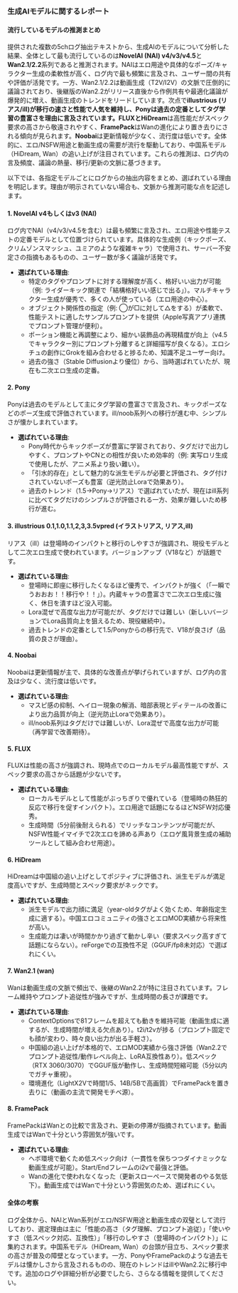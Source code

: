 ### 生成AIモデルに関するレポート

#### 流行しているモデルの推測まとめ
提供された複数の5chログ抽出テキストから、生成AIのモデルについて分析した結果、全体として最も流行しているのは**NovelAI (NAI) v4/v3/v4.5**と**Wan2.1/2.2**系列であると推測されます。NAIはエロ用途や具体的なポーズ/キャラクター生成の柔軟性が高く、ログ内で最も頻繁に言及され、ユーザー間の共有や評価が活発です。一方、Wan2.1/2.2は動画生成（T2V/I2V）の文脈で圧倒的に議論されており、後継版のWan2.2がリリース直後から作例共有や最適化議論が爆発的に増え、動画生成のトレンドをリードしています。次点で**illustrious (リアス/ill)**が移行の速さと性能で人気を維持し、**Pony**は過去の定番としてタグ学習の豊富さを理由に言及されています。**FLUX**と**HiDream**は高性能だがスペック要求の高さから敬遠されやすく、**FramePack**はWanの進化により置き去りにされる傾向が見られます。**Noobai**は更新情報が少なく、流行度は低いです。全体的に、エロ/NSFW用途と動画生成の需要が流行を駆動しており、中国系モデル（HiDream, Wan）の追い上げが注目されています。これらの推測は、ログ内の言及頻度、議論の熱量、移行/更新の文脈に基づきます。

以下では、各指定モデルごとにログからの抽出内容をまとめ、選ばれている理由を明記します。理由が明示されていない場合も、文脈から推測可能な点を記述します。

#### 1. NovelAI v4もしくはv3 (NAI)
ログ内でNAI（v4/v3/v4.5を含む）は最も頻繁に言及され、エロ用途や性能テストの定番モデルとして位置づけられています。具体的な生成例（キックポーズ、クリムゾンスマッシュ、ユミアのような複雑キャラ）で使用され、サーバー不安定さの指摘もあるものの、ユーザー数が多く議論が活発です。

- **選ばれている理由**:
  - 特定のタグやプロンプトに対する理解度が高く、格好いい出力が可能（例: ライダーキック関連で「結構格好いい感じで出る」）。マルチキャラクター生成が優秀で、多くの人が使っている（エロ用途の中心）。
  - オブジェクト関係性の指定（例: ◯が□に対して△をする）が柔軟で、性能テストに適したサンプルプロンプトを提供（Apple写真アプリ連携でプロンプト管理が便利）。
  - ポーション機能と再調整により、細かい装飾品の再現精度が向上（v4.5でキャラクター別にプロンプト分離すると詳細描写が良くなる）。エロシチュの創作にGrokを組み合わせると捗るため、知識不足ユーザー向け。
  - 過去の強さ（Stable Diffusionより優位）から、当時選ばれていたが、現在も二次エロ生成の定番。

#### 2. Pony
Ponyは過去のモデルとして主にタグ学習の豊富さで言及され、キックポーズなどのポーズ生成で評価されています。ill/noob系列への移行が進む中、シンプルさが懐かしまれています。

- **選ばれている理由**:
  - Pony時代からキックポーズが豊富に学習されており、タグだけで出力しやすく、プロンプトやCNとの相性が良いため効率的（例: 実写ロリ生成で使用したが、アニメ系より扱い難い）。
  - 「引水的存在」として魅力的な派生モデルが必要と評価され、タグ付けされていないポーズも豊富（逆光防止Loraで効果あり）。
  - 過去のトレンド（1.5→Pony→リアス）で選ばれていたが、現在はill系列に比べてタグだけのシンプルさが評価される一方、効果が難しいため移行が進む。

#### 3. illustrious 0.1,1.0,1.1,2,3,3.5vpred (イラストリアス, リアス,ill)
リアス（ill）は登場時のインパクトと移行のしやすさが強調され、現役モデルとして二次エロ生成で使われています。バージョンアップ（V18など）が話題です。

- **選ばれている理由**:
  - 登場時に即座に移行したくなるほど優秀で、インパクトが強く（「一瞬でうおおお！！移行や！！」）。内蔵キャラの豊富さで二次エロ生成に強く、休日を潰すほど没入可能。
  - Lora混ぜで高度な出力が可能だが、タグだけでは難しい（新しいバージョンでLora品質向上を狙えるため、現役継続中）。
  - 過去トレンドの定番として1.5/Ponyからの移行先で、V18が良さげ（品質の良さが理由）。

#### 4. Noobai
Noobaiは更新情報が主で、具体的な改善点が挙げられていますが、ログ内の言及は少なく、流行度は低いです。

- **選ばれている理由**:
  - マスピ感の抑制、ヘイロー現象の解消、暗部表現とディテールの改善により出力品質が向上（逆光防止Loraで効果あり）。
  - ill/noob系列はタグだけでは難しいが、Lora混ぜで高度な出力が可能（再学習で改善期待）。

#### 5. FLUX
FLUXは性能の高さが強調され、現時点でのローカルモデル最高性能ですが、スペック要求の高さから話題が少ないです。

- **選ばれている理由**:
  - ローカルモデルとして性能がぶっちぎりで優れている（登場時の熱狂的反応で移行を促すインパクト）。エロ用途で話題になるほどNSFW対応優秀。
  - 生成時間（5分前後耐えられる）でリッチなコンテンツが可能だが、NSFW性能イマイチで2次エロを諦める声あり（エロゲ風背景生成の補助ツールとして組み合わせ用途）。

#### 6. HiDream
HiDreamは中国組の追い上げとしてポジティブに評価され、派生モデルが満足度高いですが、生成時間とスペック要求がネックです。

- **選ばれている理由**:
  - 派生モデルで出力顔に満足（year-oldタグがよく効くため、年齢指定生成に適する）。中国エロコミュニティの強さとエロMOD実績から将来性が高い。
  - 生成能力は凄いが時間かかり過ぎて動かし辛い（要求スペック高すぎて話題にならない）。reForgeでの互換性不足（GGUF/fp8未対応）で選ばれにくい。

#### 7. Wan2.1 (wan)
Wanは動画生成の文脈で頻出で、後継のWan2.2が特に注目されています。フレーム維持やプロンプト追従性が強みですが、生成時間の長さが課題です。

- **選ばれている理由**:
  - ContextOptionsで81フレームを超えても動きを維持可能（動画生成に適するが、生成時間が増える欠点あり）。t2i/t2vが捗る（プロンプト固定でも顔が変わり、時々良い出力が出る手軽さ）。
  - 中国組の追い上げが本格的で、エロMOD実績から強さ評価（Wan2.2でプロンプト追従性/動作レベル向上、LoRA互換性あり）。低スペック（RTX 3060/3070）でGGUF版が動作し、生成時間短縮可能（5分以内でガチャ重視）。
  - 環境進化（LightX2Vで時間1/5、14B/5Bで高画質）でFramePackを置き去りに（動画の主流で開発モチベ源）。

#### 8. FramePack
FramePackはWanとの比較で言及され、更新の停滞が指摘されています。動画生成ではWanで十分という雰囲気が強いです。

- **選ばれている理由**:
  - ヘボ環境で動くため低スペック向け（一貫性を保ちつつダイナミックな動画生成が可能）。Start/Endフレームのi2vで最強と評価。
  - Wanの進化で使われなくなった（更新スローペースで開発者のやる気低下）。動画生成ではWanで十分という雰囲気のため、選ばれにくい。

#### 全体の考察
ログ全体から、NAIとWan系列がエロ/NSFW用途と動画生成の双璧として流行しており、選定理由は主に「性能の高さ（タグ理解、プロンプト追従）」「使いやすさ（低スペック対応、互換性）」「移行のしやすさ（登場時のインパクト）」に集約されます。中国系モデル（HiDream, Wan）の台頭が目立ち、スペック要求の高さが普及の障壁となっています。一方、PonyやFramePackのような過去モデルは懐かしさから言及されるものの、現在のトレンドはillやWan2.2に移行中です。追加のログや詳細分析が必要でしたら、さらなる情報を提供してください。
